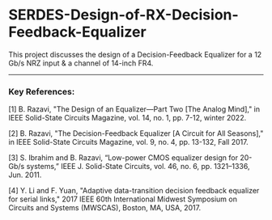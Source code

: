 # SERDES-Design-of-RX-Decision-Feedback-Equalizer
This project discusses the design of a Decision-Feedback Equalizer for a 12 Gb/s NRZ input &amp; a channel of 14-inch FR4.

*****************
### Key References:

[1] B. Razavi, "The Design of an Equalizer—Part Two [The Analog Mind]," in IEEE Solid-State Circuits Magazine, vol. 14, no. 1, pp. 7-12, winter 2022.

[2] B. Razavi, "The Decision-Feedback Equalizer [A Circuit for All Seasons]," in IEEE Solid-State Circuits Magazine, vol. 9, no. 4, pp. 13-132, Fall 2017.

[3] S. Ibrahim and B. Razavi, “Low-power CMOS equalizer design for 20-Gb/s systems,” IEEE J. Solid-State Circuits, vol. 46, no. 6, pp. 1321–1336, Jun. 2011.

[4] Y. Li and F. Yuan, "Adaptive data-transition decision feedback equalizer for serial links," 2017 IEEE 60th International Midwest Symposium on Circuits and Systems (MWSCAS), Boston, MA, USA, 2017.
